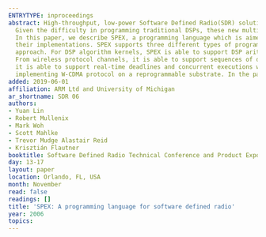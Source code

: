 ```yaml
---
ENTRYTYPE: inproceedings
abstract: High-throughput, low-power Software Defined Radio(SDR) solutions require multi-core SIMD DSP processors to meet real-time performance requirements.
  Given the difficulty in programming traditional DSPs, these new multi-core signal processors provide even greater challenges for programmers and compilers.
  In this paper, we describe SPEX, a programming language which is aimed at narrowing the semantic gap between the description of complex SDR systems and
  their implementations. SPEX supports three different types of programming semantics, allowing SDR solutions to be developed with a divide-and-conquer
  approach. For DSP algorithm kernels, SPEX is able to support DSP arithmetics and first-class vector and matrix variables with sequential language semantics.
  From wireless protocol channels, it is able to support sequences of data-processing computations with dataflow language semantics. And for protocol systems,
  it is able to support real-time deadlines and concurrent executions with synchronous language semantics. The design choices are motivated by our experience
  implementing W-CDMA protocol on a reprogrammable substrate. In the paper, we also briefly explain SPEX's compilation strategies.
added: 2019-06-01
affiliation: ARM Ltd and University of Michigan
ar_shortname: SDR 06
authors:
- Yuan Lin
- Robert Mullenix
- Mark Woh
- Scott Mahlke
- Trevor Mudge Alastair Reid
- Krisztián Flautner
booktitle: Software Defined Radio Technical Conference and Product Exposition
day: 13-17
layout: paper
location: Orlando, FL, USA
month: November
read: false
readings: []
title: 'SPEX: A programming language for software defined radio'
year: 2006
topics:
---
```

